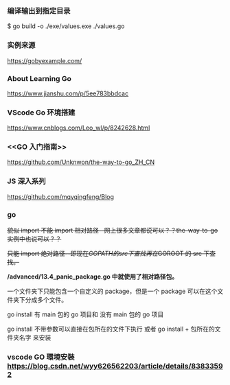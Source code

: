 ### 编译输出到指定目录

\$ go build -o ./exe/values.exe ./values.go

### 实例来源

https://gobyexample.com/

### About Learning Go

https://www.jianshu.com/p/5ee783bbdcac

### VScode Go 环境搭建

https://www.cnblogs.com/Leo_wl/p/8242628.html

### <<GO 入门指南>>

https://github.com/Unknwon/the-way-to-go_ZH_CN

### JS 深入系列

https://github.com/mqyqingfeng/Blog

### go

~~貌似 import 不能 import 相对路径--网上很多文章都说可以？？the-way-to-go 实例中也说可以？？~~

~~只能 import 绝对路径--即现在$GOPATH 的 src 下查找再在$GOROOT 的 src 下查找。~~

**/advanced/13.4_panic_package.go 中就使用了相对路径包。**

一个文件夹下只能包含一个自定义的 package，但是一个 package 可以在这个文件夹下分成多个文件。

go install 有 main 包的 go 项目和 没有 main 包的 go 项目

go install 不带参数可以直接在包所在的文件下执行 或者 go install + 包所在的文件夹名字 来安装

### vscode GO 環境安裝 https://blog.csdn.net/wyy626562203/article/details/83833592
